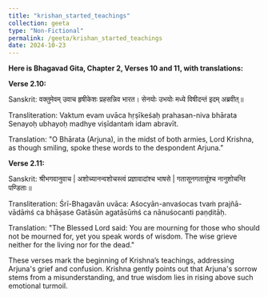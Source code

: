 ```yaml
---
title: "krishan_started_teachings"
collection: geeta
type: "Non-Fictional"
permalink: /geeta/krishan_started_teachings
date: 2024-10-23
---
```


**Here is Bhagavad Gita, Chapter 2, Verses 10 and 11, with translations:**            

**Verse 2.10:**        

Sanskrit: वक्तुमेवम् उवाच हृषीकेशः प्रहसन्निव भारत।
सेनयोः उभयोः मध्ये विषीदन्तं इदम् अब्रवीत्॥

Transliteration: Vaktum evam uvāca hṛṣīkeśaḥ prahasan-niva bhārata
Senayoḥ ubhayoḥ madhye viṣīdantaṁ idam abravīt.

Translation:
"O Bhārata (Arjuna), in the midst of both armies, Lord Krishna, as though smiling, spoke these words to the despondent Arjuna."

**Verse 2.11:**      

Sanskrit: श्रीभगवानुवाच |
अशोच्यानन्वशोचस्त्वं प्रज्ञावादांश्च भाषसे |
गतासूनगतासूंश्च नानुशोचन्ति पण्डिताः॥

Transliteration: Śrī-Bhagavān uvāca:
Aśocyān-anvaśocas tvaṁ prajñā-vādāṁś ca bhāṣase
Gatāsūn agatāsūṁś ca nānuśocanti paṇḍitāḥ.

Translation:
"The Blessed Lord said: You are mourning for those who should not be mourned for, yet you speak words of wisdom. The wise grieve neither for the living nor for the dead."

These verses mark the beginning of Krishna’s teachings, addressing Arjuna's grief and confusion. Krishna gently points out that Arjuna's sorrow stems from a misunderstanding, and true wisdom lies in rising above such emotional turmoil.
